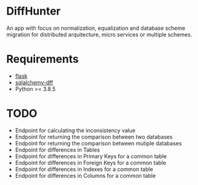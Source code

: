 # DiffHunter

An app with focus on normalization, equalization and database scheme migration for distributed arquitecture, micro services or multiple schemes.

# Requirements
- [flask](https://github.com/pallets/flask)
- [sqlalchemy-dff](https://github.com/gianchub/sqlalchemy-diff)
- Python >= 3.8.5


# TODO

- Endpoint for calculating the inconsistency value
- Endpoint for returning the comparison between two databases
- Endpoint for returning the comparison between mutiple databases
- Endpoint for differences in Tables
- Endpoint for differences in Primary Keys for a common table
- Endpoint for differences in Foreign Keys for a common table
- Endpoint for differences in Indexes for a common table
- Endpoint for differences in Columns for a common table

